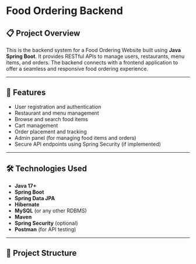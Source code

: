 # Food Ordering Backend

## 📋 Project Overview

This is the backend system for a Food Ordering Website built using **Java Spring Boot**. It provides RESTful APIs to manage users, restaurants, menu items, and orders. The backend connects with a frontend application to offer a seamless and responsive food ordering experience.

---

## 🚀 Features

- User registration and authentication
- Restaurant and menu management
- Browse and search food items
- Cart management
- Order placement and tracking
- Admin panel (for managing food items and orders)
- Secure API endpoints using Spring Security (if implemented)

---

## 🛠️ Technologies Used

- **Java 17+**
- **Spring Boot**
- **Spring Data JPA**
- **Hibernate**
- **MySQL** (or any other RDBMS)
- **Maven**
- **Spring Security** (optional)
- **Postman** (for API testing)

---

## 📂 Project Structure

